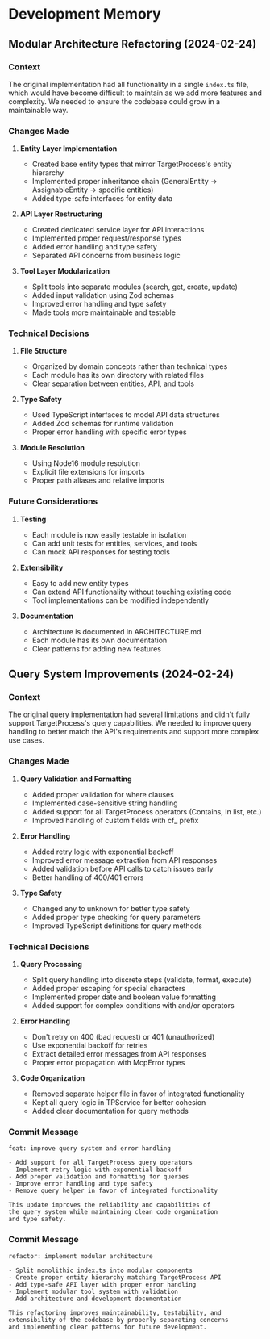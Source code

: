 # Development Memory

## Modular Architecture Refactoring (2024-02-24)

### Context
The original implementation had all functionality in a single `index.ts` file, which would have become difficult to maintain as we add more features and complexity. We needed to ensure the codebase could grow in a maintainable way.

### Changes Made

1. **Entity Layer Implementation**
   - Created base entity types that mirror TargetProcess's entity hierarchy
   - Implemented proper inheritance chain (GeneralEntity → AssignableEntity → specific entities)
   - Added type-safe interfaces for entity data

2. **API Layer Restructuring**
   - Created dedicated service layer for API interactions
   - Implemented proper request/response types
   - Added error handling and type safety
   - Separated API concerns from business logic

3. **Tool Layer Modularization**
   - Split tools into separate modules (search, get, create, update)
   - Added input validation using Zod schemas
   - Improved error handling and type safety
   - Made tools more maintainable and testable

### Technical Decisions

1. **File Structure**
   - Organized by domain concepts rather than technical types
   - Each module has its own directory with related files
   - Clear separation between entities, API, and tools

2. **Type Safety**
   - Used TypeScript interfaces to model API data structures
   - Added Zod schemas for runtime validation
   - Proper error handling with specific error types

3. **Module Resolution**
   - Using Node16 module resolution
   - Explicit file extensions for imports
   - Proper path aliases and relative imports

### Future Considerations

1. **Testing**
   - Each module is now easily testable in isolation
   - Can add unit tests for entities, services, and tools
   - Can mock API responses for testing tools

2. **Extensibility**
   - Easy to add new entity types
   - Can extend API functionality without touching existing code
   - Tool implementations can be modified independently

3. **Documentation**
   - Architecture is documented in ARCHITECTURE.md
   - Each module has its own documentation
   - Clear patterns for adding new features

## Query System Improvements (2024-02-24)

### Context
The original query implementation had several limitations and didn't fully support TargetProcess's query capabilities. We needed to improve query handling to better match the API's requirements and support more complex use cases.

### Changes Made

1. **Query Validation and Formatting**
   - Added proper validation for where clauses
   - Implemented case-sensitive string handling
   - Added support for all TargetProcess operators (Contains, In list, etc.)
   - Improved handling of custom fields with cf_ prefix

2. **Error Handling**
   - Added retry logic with exponential backoff
   - Improved error message extraction from API responses
   - Added validation before API calls to catch issues early
   - Better handling of 400/401 errors

3. **Type Safety**
   - Changed any to unknown for better type safety
   - Added proper type checking for query parameters
   - Improved TypeScript definitions for query methods

### Technical Decisions

1. **Query Processing**
   - Split query handling into discrete steps (validate, format, execute)
   - Added proper escaping for special characters
   - Implemented proper date and boolean value formatting
   - Added support for complex conditions with and/or operators

2. **Error Handling**
   - Don't retry on 400 (bad request) or 401 (unauthorized)
   - Use exponential backoff for retries
   - Extract detailed error messages from API responses
   - Proper error propagation with McpError types

3. **Code Organization**
   - Removed separate helper file in favor of integrated functionality
   - Kept all query logic in TPService for better cohesion
   - Added clear documentation for query methods

### Commit Message

```
feat: improve query system and error handling

- Add support for all TargetProcess query operators
- Implement retry logic with exponential backoff
- Add proper validation and formatting for queries
- Improve error handling and type safety
- Remove query helper in favor of integrated functionality

This update improves the reliability and capabilities of
the query system while maintaining clean code organization
and type safety.
```

### Commit Message

```
refactor: implement modular architecture

- Split monolithic index.ts into modular components
- Create proper entity hierarchy matching TargetProcess API
- Add type-safe API layer with proper error handling
- Implement modular tool system with validation
- Add architecture and development documentation

This refactoring improves maintainability, testability, and
extensibility of the codebase by properly separating concerns
and implementing clear patterns for future development.

